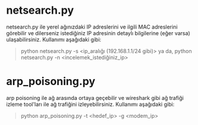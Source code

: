 # netsearch.py

netsearch.py ile yerel ağınızdaki IP adreslerini ve ilgili MAC adreslerini görebilir ve dilerseniz istediğiniz IP adresinin detaylı bilgilerine (eğer varsa) ulaşabilirsiniz.
Kullanımı aşağıdaki gibi:
> python netsearch.py -s <ip_aralığı (192.168.1.1/24 gibi)>
ya da,
> python netsearch.py -n <incelemek_istediğiniz_ip>

# arp_poisoning.py

arp poisoning ile ağ arasında ortaya geçebilir ve wireshark gibi ağ trafiği izleme tool'ları ile ağ trafiğini izleyebilirsiniz.
Kullanımı aşağıdaki gibi:
> python arp_poisoning.py -t <hedef_ip> -g <modem_ip>
